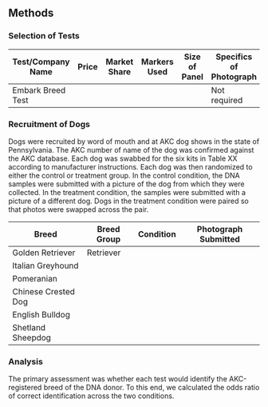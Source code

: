 ## Methods

### Selection of Tests

| Test/Company Name | Price | Market Share | Markers Used | Size of Panel | Specifics of Photograph |
| ----------------- | ----- | ------------ | ------------ | ------------- | ----------------------- |
| Embark Breed Test |       |              |              |               | Not required            |

### Recruitment of Dogs

Dogs were recruited by word of mouth and at AKC dog shows in the state of Pennsylvania.
The AKC number of name of the dog was confirmed against the AKC database.
Each dog was swabbed for the six kits in Table XX according to manufacturer instructions.
Each dog was then randomized to either the control or treatment group.
In the control condition, the DNA samples were submitted with a picture of the dog from which they were collected.
In the treatment condition, the samples were submitted with a picture of a different dog.
Dogs in the treatment condition were paired so that photos were swapped across the pair.

| Breed            | Breed Group | Condition | Photograph Submitted |
| ---------------- | ----------- | --------- | -------------------- |
| Golden Retriever | Retriever   |           |                      |
| Italian Greyhound| |||
| Pomeranian | |||
| Chinese Crested Dog | |||
| English Bulldog | |||
| Shetland Sheepdog | |||

### Analysis

The primary assessment was whether each test would identify the AKC-registered breed of the DNA donor.
To this end, we calculated the odds ratio of correct identification across the two conditions.

